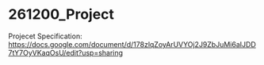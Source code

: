 # 261200_Project

Projecet Specification: https://docs.google.com/document/d/178zlqZoyArUVYOj2J9ZbJuMi6aIJDD7tY7OyVKaqOsU/edit?usp=sharing
